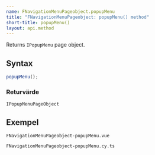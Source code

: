 ```yaml
---
name: FNavigationMenuPageobject.popupMenu
title: "FNavigationMenuPageobject: popupMenu() method"
short-title: popupMenu()
layout: api.method
---
```


Returns `IPopupMenu` page object.

## Syntax

```ts nocompile nolint
popupMenu();
```

### Returvärde

`IPopupMenuPageObject`

## Exempel

```import static
FNavigationMenuPageobject-popupMenu.vue
```

```import
FNavigationMenuPageobject-popupMenu.cy.ts
```
